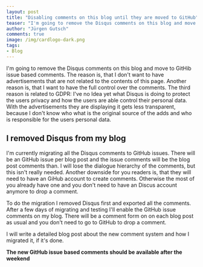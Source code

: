 ```yaml
---
layout: post
title: "Disabling comments on this blog until they are moved to GitHub"
teaser: "I'm going to remove the Disqus comments on this blog and move to GitHib Issue based comments. The reason is, that I don't want to have advertisements that are not related to the contents at this blog. The other reason is, that I want to have the full control and the full ownership of the comments."
author: "Jürgen Gutsch"
comments: true
image: /img/cardlogo-dark.png
tags: 
- Blog
---
```


I'm going to remove the Disqus comments on this blog and move to GitHib issue based comments. The reason is, that I don't want to have advertisements that are not related to the contents of this page. Another reason is, that I want to have the full control over the comments. The third reason is related to GDPR: I've no Idea yet what Disqus is doing to protect the users privacy and how the users are able control their personal data. With the advertisements they are displaying it gets less transparent, because I don't know who what is the original source of the adds and who is responsible for the users personal data.

## I removed Disqus from my blog

I'm currently migrating all the Disqus comments to GitHub issues. There will be an GitHub issue per blog post and the issue comments will be the blog post comments than. I will lose the dialogue hierarchy of the comments, but this isn't really needed. Another downside for you readers is, that they will need to have an GiHub account to create comments. Otherwise the most of you already have one and you don't need to have an Discus account anymore to drop a comment.

To do the migration I removed Disqus first and exported all the comments. After a few days of migrating and testing I'll enable the GitHub issue comments on my blog. There will be a comment form on on each blog post as usual and you don't need to go to GitHub to drop a comment. 

I will write a detailed blog post about the new comment system and how I migrated it, if it's done.

**The new GitHub issue based comments should be available after the weekend**

